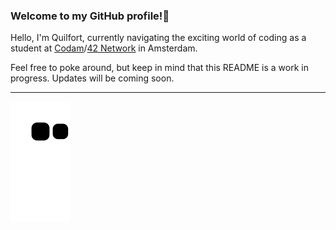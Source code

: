

### Welcome to my GitHub profile!👋

Hello, I'm Quilfort, currently navigating the exciting world of coding as a student at [Codam](https://www.codam.nl/en/)/[42 Network](https://www.42network.org/) in Amsterdam. 

Feel free to poke around, but keep in mind that this README is a work in progress. Updates will be coming soon.

---

![Snake animation](https://github.com/Quilfort/Quilfort/blob/output/github-contribution-grid-snake.svg)

<!--
**Quilfort/Quilfort** is a ✨ _special_ ✨ repository because its `README.md` (this file) appears on your GitHub profile.

Here are some ideas to get you started:

- 🔭 I’m currently working on ...
- 🌱 I’m currently learning ...
- 👯 I’m looking to collaborate on ...
- 🤔 I’m looking for help with ...
- 💬 Ask me about ...
- 📫 How to reach me: ...
- 😄 Pronouns: ...
- ⚡ Fun fact: ...
-->
